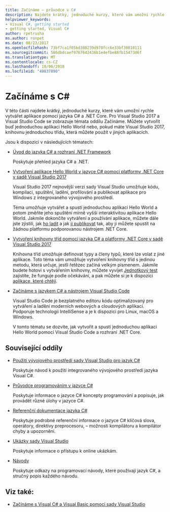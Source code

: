 ```yaml
---
title: Začínáme – průvodce v C#
description: Najdete krátký, jednoduché kurzy, které vám umožní rychle zjistěte základní koncepty jazyka C# a psát aplikace .NET Core.
helpviewer_keywords:
- Visual C#, getting started
- getting started, Visual C#
author: rpetrusha
ms.author: ronpet
ms.date: 08/23/2017
ms.openlocfilehash: 73bf7ca1f05bd388239d970fcc6e33bf30810111
ms.sourcegitcommit: 586dbdcaef9767642436b1e4efbe88fb15473d6f
ms.translationtype: MT
ms.contentlocale: cs-CZ
ms.lasthandoff: 10/06/2018
ms.locfileid: "48837890"
---
```

# <a name="get-started-with-c"></a>Začínáme s C\#

V této části najdete krátký, jednoduché kurzy, které vám umožní rychle vytvářet aplikace pomocí jazyka C# a .NET Core. Pro Visual Studio 2017 a Visual Studio Code se zobrazuje témata oddílu Začínáme. Můžete vytvořit buď jednoduchou aplikaci Hello World nebo, pokud máte Visual Studio 2017, knihovnu jednoduchou třídu, která můžete použít v jiných aplikacích.

Jsou k dispozici v následujících tématech:

* [Úvod do jazyka C# a rozhraní .NET Framework](introduction-to-the-csharp-language-and-the-net-framework.md)

     Poskytuje přehled jazyka C# a .NET.

* [Vytvoření aplikace Hello World v jazyce C# pomocí platformy .NET Core v sadě Visual Studio 2017](../../core/tutorials/with-visual-studio.md)

   Visual Studio 2017 nejnovější verzi sady Visual Studio umožňuje kódu, kompilaci, spuštění, ladění, profilování a publikovat aplikace pro Windows z integrovaného vývojového prostředí.

   Téma umožňuje vytvářet a spustí jednoduchou aplikaci Hello World a potom změňte jeho spuštění mírně vyšší interaktivitou aplikace Hello World. Jakmile dokončíte vytváření a používání aplikace, můžete dále jste zjistili, jak [ho ladit](../../core/tutorials/debugging-with-visual-studio.md) a jak [ji publikovat](../../core/tutorials/publishing-with-visual-studio.md) tak, aby ji můžete spustit na žádnou platformu podporovanou nástrojem .NET Core.

* [Vytvoření knihovny tříd pomocí jazyka C# a platformy .NET Core v sadě Visual Studio 2017](../../core/tutorials/library-with-visual-studio.md)

   Knihovna tříd umožňuje definovat typy a členy typů, které lze volat z jiné aplikace. Toto téma vám umožňuje vytvoření knihovny tříd s jedinou metodu, která určuje, jestli řetězec začíná velkým písmenem. Jakmile budete hotovi s vytvářením knihovny, můžete vyvíjet [Jednotkový test](../../core/tutorials/testing-library-with-visual-studio.md) zajistíte, že funguje podle očekávání, a pak můžete si je k dispozici [aplikace, které chtějí](../../core/tutorials/consuming-library-with-visual-studio.md).

* [Začínáme s jazykem C# a nástrojem Visual Studio Code](../../core/tutorials/with-visual-studio-code.md)

   Visual Studio Code je bezplatného editoru kódu optimalizovaný pro vytváření a ladění moderních webových a cloudových aplikací. Podporuje technologii IntelliSense a je k dispozici pro Linux, macOS a Windows.

   V tomto tématu se dozvíte, jak vytvořit a spustí jednoduchou aplikaci Hello World pomocí Visual Studio Code a rozhraní .NET Core.

## <a name="related-sections"></a>Související oddíly

* [Použití vývojového prostředí sady Visual Studio pro jazyk C#](/visualstudio/csharp-ide/using-the-visual-studio-development-environment-for-csharp)  

    Poskytuje návod k použití integrovaného vývojového prostředí jazyka Visual C#.

* [Průvodce programováním v jazyce C#](../../csharp/programming-guide/index.md)

    Poskytuje informace o jazyce C# koncepty programování a popisuje, jak provádět různé úlohy v jazyce C#.

* [Referenční dokumentace jazyka C#](../../csharp/language-reference/index.md)

    Poskytuje podrobné referenční informace o jazyce C# klíčová slova, operátory, direktivy preprocesoru, – možnosti kompilátoru a kompilátor chyby a upozornění.

* [Ukázky sady Visual Studio](/visualstudio/ide/visual-studio-samples)

    Poskytuje informace o přístupu k online ukázkám.

* [Návody](../../csharp/walkthroughs.md)

    Poskytuje odkazy na programovací návody, které používají jazyk C#, a stručný popis každého návodu.

## <a name="see-also"></a>Viz také:

* [Začínáme s Visual C# a Visual Basic pomocí sady Visual Studio](/visualstudio/ide/getting-started-with-visual-csharp-and-visual-basic)
